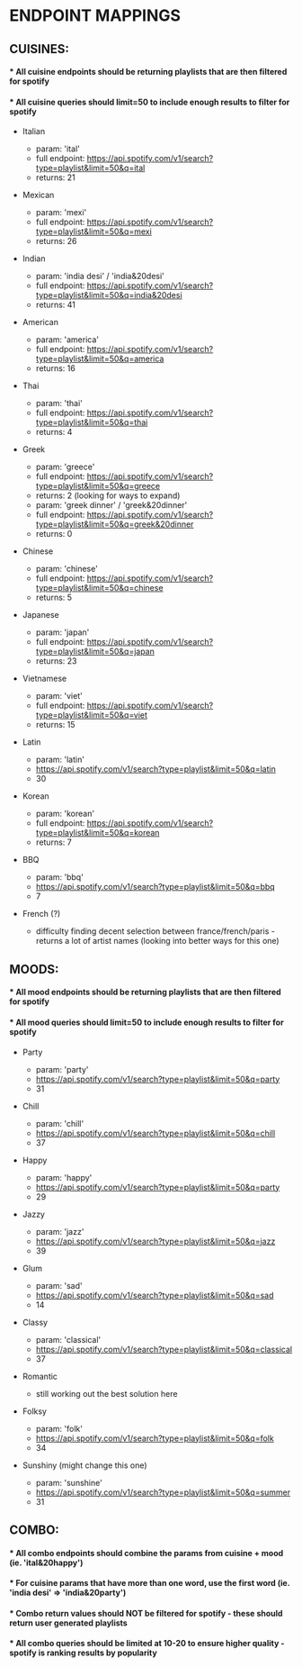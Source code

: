 # ENDPOINT MAPPINGS

## CUISINES:
#### * All cuisine endpoints should be returning playlists that are then filtered for spotify
#### * All cuisine queries should limit=50 to include enough results to filter for spotify


* Italian
  - param: 'ital'
  - full endpoint: https://api.spotify.com/v1/search?type=playlist&limit=50&q=ital
  - returns: 21

* Mexican
  - param: 'mexi'
  - full endpoint: https://api.spotify.com/v1/search?type=playlist&limit=50&q=mexi
  - returns: 26

* Indian
  - param: 'india desi' / 'india&20desi'
  - full endpoint: https://api.spotify.com/v1/search?type=playlist&limit=50&q=india&20desi
  - returns: 41

* American
  - param: 'america'
  - full endpoint: https://api.spotify.com/v1/search?type=playlist&limit=50&q=america
  - returns: 16

* Thai
  - param: 'thai'
  - full endpoint: https://api.spotify.com/v1/search?type=playlist&limit=50&q=thai
  - returns: 4

* Greek
  - param: 'greece'
  - full endpoint: https://api.spotify.com/v1/search?type=playlist&limit=50&q=greece
  - returns: 2
  (looking for ways to expand)
  - param: 'greek dinner' / 'greek&20dinner'
  - full endpoint: https://api.spotify.com/v1/search?type=playlist&limit=50&q=greek&20dinner
  - returns: 0

* Chinese
  - param: 'chinese'
  - full endpoint: https://api.spotify.com/v1/search?type=playlist&limit=50&q=chinese
  - returns: 5

* Japanese
  - param: 'japan'
  - full endpoint: https://api.spotify.com/v1/search?type=playlist&limit=50&q=japan
  - returns: 23

* Vietnamese
  - param: 'viet'
  - full endpoint: https://api.spotify.com/v1/search?type=playlist&limit=50&q=viet
  - returns: 15

* Latin
  - param: 'latin'
  - https://api.spotify.com/v1/search?type=playlist&limit=50&q=latin
  - 30

* Korean
  - param: 'korean'
  - full endpoint: https://api.spotify.com/v1/search?type=playlist&limit=50&q=korean
  - returns: 7

* BBQ
  - param: 'bbq'
  - https://api.spotify.com/v1/search?type=playlist&limit=50&q=bbq
  - 7

* French (?)
  - difficulty finding decent selection between france/french/paris - returns a lot of artist names (looking into better ways for this one)


## MOODS:
#### * All mood endpoints should be returning playlists that are then filtered for spotify
#### * All mood queries should limit=50 to include enough results to filter for spotify


* Party
  - param: 'party'
  - https://api.spotify.com/v1/search?type=playlist&limit=50&q=party
  - 31

* Chill
  - param: 'chill'
  - https://api.spotify.com/v1/search?type=playlist&limit=50&q=chill
  - 37

* Happy
  - param: 'happy'
  - https://api.spotify.com/v1/search?type=playlist&limit=50&q=party
  - 29

* Jazzy
  - param: 'jazz'
  - https://api.spotify.com/v1/search?type=playlist&limit=50&q=jazz
  - 39

* Glum
  - param: 'sad'
  - https://api.spotify.com/v1/search?type=playlist&limit=50&q=sad
  - 14

* Classy
  - param: 'classical'
  - https://api.spotify.com/v1/search?type=playlist&limit=50&q=classical
  - 37

* Romantic
  - still working out the best solution here

* Folksy
  - param: 'folk'
  - https://api.spotify.com/v1/search?type=playlist&limit=50&q=folk
  - 34

* Sunshiny (might change this one)
  - param: 'sunshine'
  - https://api.spotify.com/v1/search?type=playlist&limit=50&q=summer
  - 31


## COMBO:
#### * All combo endpoints should combine the params from cuisine + mood (ie. 'ital&20happy')
#### * For cuisine params that have more than one word, use the first word (ie. 'india desi' => 'india&20party')
#### * Combo return values should NOT be filtered for spotify - these should return user generated playlists
#### * All combo queries should be limited at 10-20 to ensure higher quality - spotify is ranking results by popularity
